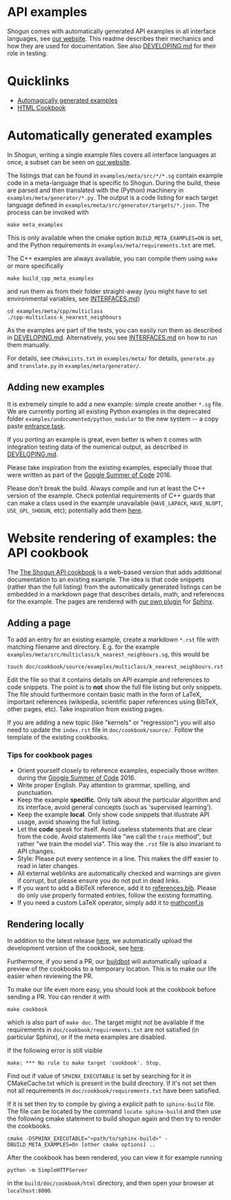 # API examples

Shogun comes with automatically generated API examples in all interface languages, see [our website](http://shogun.ml/examples).
This readme describes their mechanics and how they are used for documentation.
See also [DEVELOPING.md](DEVELOPING.md) for their role in testing.

# Quicklinks
 * [Automagically generated examples](#meta_examples)
 * [HTML Cookbook](#cookbook)

# Automatically generated examples <a name="meta_examples"></a>
In Shogun, writing a single example files covers all interface languages at once, a subset can be seen on [our website](http://shogun.ml/examples).

The listings that can be found in `examples/meta/src/*/*.sg` contain example code in a meta-language that is specific to Shogun.
During the build, these are parsed and then translated with the (Python) machinery in `examples/meta/generator/*.py`.
The output is a code listing for each target language defined in `examples/meta/src/generator/targets/*.json`.
The process can be invoked with

    make meta_examples

This is only available when the cmake option `BUILD_META_EXAMPLES=ON` is set, and the Python requirements in `examples/meta/requirements.txt` are met.

The C++ examples are always available, you can compile them using `make` or more specifically

    make build_cpp_meta_examples

and run them as from their folder straight-away (you might have to set environmental variables, see [INTERFACES.md](INTERFACES.md))

    cd examples/meta/cpp/multiclass
    ./cpp-multiclass-k_nearest_neighbours

As the examples are part of the tests, you can easily run them as described in [DEVELOPING.md](DEVELOPING.md#testing).
Alternatively, you see [INTERFACES.md](INTERFACES.md) on how to run them manually.

For details, see `CMakeLists.txt` in `examples/meta/` for details, `generate.py` and `translate.py` in `examples/meta/generator/`.

## Adding new examples
It is extremely simple to add a new example: simple create another `*.sg` file.
We are currently porting all existing Python examples in the deprecated folder `examples/undocumented/python_modular` to the new system -- a copy paste [entrance task](https://github.com/shogun-toolbox/shogun/issues/3555).

If you porting an example is great, even better is when it comes with integration testing data of the numerical output, as described in [DEVELOPING.md](DEVELOPING.md#testing).

Please take inspiration from the existing examples, especially those that were written as part of the [Google Summer of Code](https://github.com/shogun-toolbox/shogun/wiki/GSoC-follow-up-blog-posts) 2016.

Please don't break the build. Always compile and run at least the C++ version of the example.
Check potential requirements of C++ guards that can make a class used in the example unavailable (`HAVE_LAPACK`, `HAVE_NLOPT`, `USE_GPL_SHOGUN`, etc); potentially add them [here](https://github.com/shogun-toolbox/shogun/blob/develop/cmake/FindMetaExamples.cmake).

# Website rendering of examples: the API cookbook <a name="cookbook"></a>

The [The Shogun API cookbook](http://shogun.ml/examples) is a web-based version that adds additional documentation to an existing example.
The idea is that code snippets (rather than the full listing) from the automatically generated listings can be embedded in a markdown page that describes details, math, and references for the example.
The pages are rendered with [our own plugin](https://github.com/shogun-toolbox/shogun/blob/develop/doc/cookbook/extensions/sgexample.py) for [Sphinx](http://www.sphinx-doc.org/).

## Adding a page
To add an entry for an existing example, create a markdown `*.rst` file with matching filename and directory.
E.g. for the example `examples/meta/src/multiclass/k_nearest_neighbours.sg`, this would be

    touch doc/cookbook/source/examples/multiclass/k_nearest_neighbours.rst

Edit the file so that it contains details on API example and references to code snippets.
The point is to **not** show the full file listing but only snippets.
The file should furthermore contain basic math in the form of LaTeX, important references (wikipedia, scientific paper references using BibTeX, other pages, etc).
Take inspiration from existing pages.

If you are adding a new topic (like "kernels" or "regression") you will also need to update the `index.rst` file in `doc/cookbook/source/`. Follow the template of the existing cookbooks.

### Tips for cookbook pages

 * Orient yourself closely to reference examples, especially those written during the [Google Summer of Code](https://github.com/shogun-toolbox/shogun/wiki/GSoC-follow-up-blog-posts) 2016. 
 * Write proper English. Pay attention to grammar, spelling, and punctuation.
 * Keep the example **specific**. Only talk about the particular algorithm and its interface, avoid general concepts (such as 'supervised learning').
 * Keep the example **local**. Only show code snippets that illustrate API usage, avoid showing the full listing.
 * Let the **code** speak for itself. Avoid useless statements that are clear from the code.
    Avoid statements like "we call the `train` method", but rather "we train the model via".
    This way the `.rst` file is also invariant to API changes.
 * Style: Please put every sentence in a line.
   This makes the diff easier to read in later changes.
 * All external weblinks are automatically checked and warnings are given if corrupt, but please ensure you do not put in dead links.
 * If you want to add a BibTeX reference, add it to [references.bib](https://github.com/shogun-toolbox/shogun/blob/develop/doc/cookbook/source/references.bib).
    Please do only use properly formated entries, follow the existing formatting.
 * If you need a custom LaTeX operator, simply add it to [mathconf.js](https://github.com/shogun-toolbox/shogun/blob/develop/doc/cookbook/source/static/mathconf.js)

## Rendering locally
In addition to the latest release [here](http://shogun.ml/examples), we automatically upload the development version of the cookbook, see [here](http://shogun.ml/examples/nightly/index.html).

Furthermore, if you send a PR, our [buildbot](http://buildbot.shogun-toolbox.org/builders/cookbook%20-%20PR) will automatically upload a preview of the cookbooks to a temporary location.
This is to make our life easier when reviewing the PR.

To make our life even more easy, you should look at the cookbook before sending a PR.
You can render it with

    make cookbook

which is also part of `make doc`.
The target might not be available if the requirements in `doc/cookbook/requirements.txt` are not satisfied (in particular Sphinx), or if the meta examples are disabled.

If the following error is still visible

    make: *** No rule to make target 'cookbook'. Stop.

Find out if value of `SPHINX_EXECUTABLE` is set by searching for it in CMakeCache.txt which is present in the build directory. If it's not set then not all requirements in `doc/cookbook/requirements.txt` have been satisfied. 

If it is set then try to compile by giving a explicit path to `sphinx-build` file. The file can be located by the command `locate sphinx-build` and then use the following cmake statement to build shogun again and then try to render the cookbooks.

    cmake -DSPHINX_EXECUTABLE="<path/to/sphinx-build>" -DBUILD_META_EXAMPLES=On [other cmake options] ..

After the cookbook has been rendered, you can view it for example running

    python -m SimpleHTTPServer

in the `build/doc/cookbook/html` directory, and then open your browser at `localhost:8000`.
